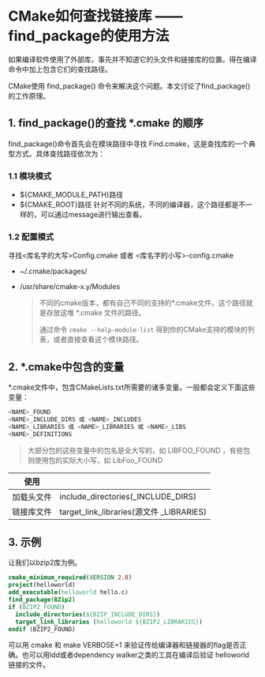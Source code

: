 # CMake如何查找链接库 —— find_package的使用方法
如果编译软件使用了外部库，事先并不知道它的头文件和链接库的位置。得在编译命令中加上包含它们的查找路径。

CMake使用 find_package() 命令来解决这个问题。本文讨论了find_package()的工作原理。

## 1. find_package()的查找 *.cmake 的顺序

find_package(<Name>)命令首先会在模块路径中寻找 Find<name>.cmake，这是查找库的一个典型方式。具体查找路径依次为： 

### 1.1 模块模式

- ${CMAKE_MODULE_PATH}路径
- ${CMAKE_ROOT}路径   针对不同的系统，不同的编译器，这个路径都是不一样的，可以通过message进行输出查看。

### 1.2 配置模式

寻找<库名字的大写>Config.cmake 或者 <库名字的小写>-config.cmake

- ~/.cmake/packages/

- /usr/share/cmake-x.y/Modules

  > 不同的cmake版本，都有自己不同的支持的*.cmake文件。这个路径就是存放这堆 *.cmake 文件的路径。
  >
  > 通过命令 `cmake --help-module-list` 得到你的CMake支持的模块的列表，或者直接查看这个模块路径。

## 2. *.cmake中包含的变量

*.cmake文件中，包含CMakeLists.txt所需要的诸多变量。一般都会定义下面这些变量：

```js
<NAME>_FOUND
<NAME>_INCLUDE_DIRS 或 <NAME>_INCLUDES
<NAME>_LIBRARIES 或 <NAME>_LIBRARIES 或 <NAME>_LIBS
<NAME>_DEFINITIONS
```

> 大部分包的这些变量中的包名是全大写的，如 LIBFOO_FOUND ，有些包则使用包的实际大小写，如 LibFoo_FOUND

| 使用       |                                                |
| ---------- | ---------------------------------------------- |
| 加载头文件 | include_directories(<NAME>_INCLUDE_DIRS)       |
| 链接库文件 | target_link_libraries(源文件 <NAME>_LIBRARIES) |

## 3. 示例

让我们以bzip2库为例。

```cmake
cmake_minimum_required(VERSION 2.8)
project(helloworld)
add_executable(helloworld hello.c)
find_package(BZip2)
if (BZIP2_FOUND)
  include_directories(${BZIP_INCLUDE_DIRS})
  target_link_libraries (helloworld ${BZIP2_LIBRARIES})
endif (BZIP2_FOUND)
```

可以用 cmake 和 make VERBOSE=1 来验证传给编译器和链接器的flag是否正确。也可以用ldd或者dependency walker之类的工具在编译后验证 helloworld 链接的文件。
